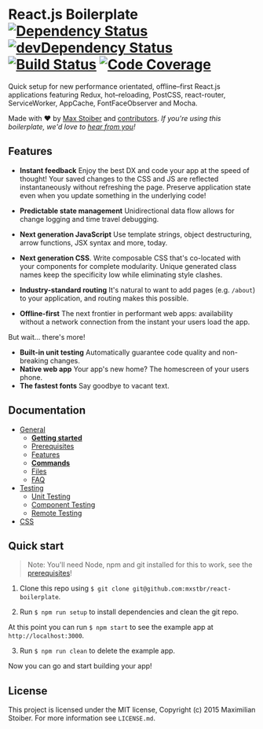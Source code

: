 # React.js Boilerplate [![Dependency Status][dep-status-img]][dep-status-link] [![devDependency Status][dev-dep-status-img]][dev-dep-status-link] [![Build Status][ci-img]][ci-link] [![Code Coverage][coverage-img]][coverage-link]

Quick setup for new performance orientated, offline–first React.js applications featuring Redux, hot–reloading, PostCSS, react-router, ServiceWorker, AppCache, FontFaceObserver and Mocha.

Made with :heart: by [Max Stoiber](https://twitter.com/mxstbr) and [contributors](https://github.com/mxstbr/react-boilerplate/graphs/contributors). *If you're using this boilerplate, we'd love to [hear from you](https://github.com/mxstbr/react-boilerplate/issues/115)!*

[dep-status-img]: https://david-dm.org/mxstbr/react-boilerplate/v3.0.0.svg
[dep-status-link]: https://david-dm.org/mxstbr/react-boilerplate/v3.0.0
[dev-dep-status-img]: https://david-dm.org/mxstbr/react-boilerplate/v3.0.0/dev-status.svg
[dev-dep-status-link]: https://david-dm.org/mxstbr/react-boilerplate/v3.0.0#info=devDependencies
[ci-img]: https://travis-ci.org/mxstbr/react-boilerplate.svg?branch=v3.0.0
[ci-link]: https://travis-ci.org/mxstbr/react-boilerplate?branch=v3.0.0
[coverage-link]: https://coveralls.io/r/mxstbr/react-boilerplate?branch=v3.0.0
[coverage-img]: https://coveralls.io/repos/github/mxstbr/react-boilerplate/badge.svg?branch=v3.0.0

## Features

- **Instant feedback** Enjoy the best DX and code your app at the speed of thought! Your saved changes to the CSS and JS are reflected instantaneously without refreshing the page. Preserve application state even when you update something in the underlying code!

- **Predictable state management** Unidirectional data flow allows for change logging and time travel debugging.

- **Next generation JavaScript** Use template strings, object destructuring, arrow functions, JSX syntax and more, today.

- **Next generation CSS**. Write composable CSS that's co-located with your components for complete modularity. Unique generated class names keep the specificity low while eliminating style clashes.

- **Industry-standard routing** It's natural to want to add pages (e.g. `/about`) to your application, and routing makes this possible.

- **Offline-first** The next frontier in performant web apps: availability without a network connection from the instant your users load the app.

But wait... there's more!

  - **Built-in unit testing** Automatically guarantee code quality and non-breaking changes.
  - **Native web app** Your app's new home? The homescreen of your users phone.
  - **The fastest fonts** Say goodbye to vacant text.

## Documentation

- [General](docs/general)
  - [**Getting started**](docs/general/getting-started.md)
  - [Prerequisites](docs/general/prerequisites.md)
  - [Features](docs/general/features.md)
  - [**Commands**](docs/general/commands.md)
  - [Files](docs/general/files.md)
  - [FAQ](docs/general/faq.md)
- [Testing](docs/testing)
  - [Unit Testing](docs/general/unit-testing.md)
  - [Component Testing](docs/general/component-testing.md)
  - [Remote Testing](docs/general/remote-testing.md)
- [CSS](docs/css)


## Quick start

> Note: You'll need Node, npm and git installed for this to work, see the [prerequisites](./docs/general/prerequisites.md)!

1. Clone this repo using `$ git clone git@github.com:mxstbr/react-boilerplate`.

2. Run `$ npm run setup` to install dependencies and clean the git repo.

At this point you can run `$ npm start` to see the example app at `http://localhost:3000`.

3. Run `$ npm run clean` to delete the example app.

Now you can go and start building your app!

## License

This project is licensed under the MIT license, Copyright (c) 2015 Maximilian Stoiber. For more information see `LICENSE.md`.
